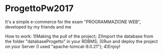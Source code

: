 # ProgettoPw2017
It's a simple e-commerce for the exam "PROGRAMMAZIONE WEB", developed by my friends and me 

How to work:
1)Making the pull of the project;
2)Import the database from the folder "databaseProgetto" in your RDBMS;
3)Run and deploy the project on your Server (I used "apache-tomcat-9.0.21");
4)Enjoy!
